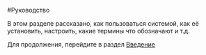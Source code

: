 #Руководство 

В этом разделе рассказано, как пользоваться системой, как её установить, настроить, какие термины что обозначают и т.д.

Для продолжения, перейдите в раздел [Введение](00-Intro.md)
